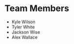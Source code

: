 <h1>Team Members</h1>

<ul>
  <li>Kyle Wilson</li>
  <li>Tyler White</li>
  <li>Jackson Wise</li>
  <li>Alex Wallace</li>
</ul>
